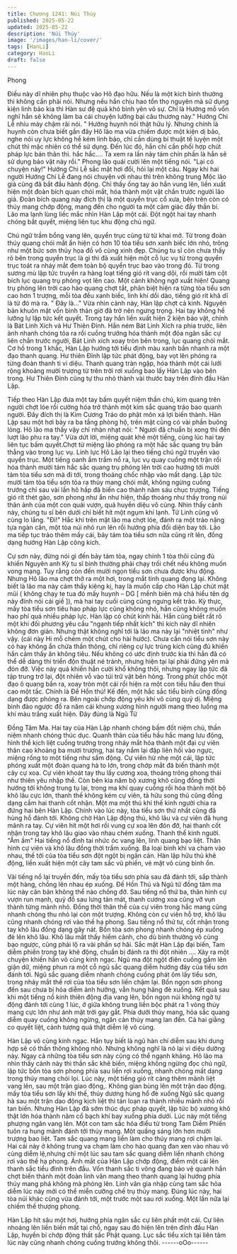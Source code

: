 ```yaml
---
title: Chương 1241: Núi Thúy
published: 2025-05-22
updated: 2025-05-22
description: 'Núi Thúy'
image: '/images/han-li/cover/'
tags: [HanLi]
category: HanLi
draft: false
---
```


Phong

Điều này dĩ nhiên phụ thuộc vào Hô đạo hữu. Nếu là một kích
bình thường thì không cần phải nói. Nhưng nếu hắn chịu hao tổn
thọ nguyên mà sử dụng kiện linh bảo kia thì Hàn sư đệ quả khó
bình yên vô sự. Chỉ là Hướng mỗ vốn nghĩ hắn sẽ không làm ba
cái chuyện lưỡng bại câu thương này." Hướng Chi Lễ nhíu mày
chậm rãi nói.
" Hướng huynh nói thật hữu lý. Nhưng chính là huynh còn chưa
biết gần đây Hô lão ma vừa chiếm được một kiện dị bảo, nghe nói
uy lực không hề kém linh bảo, chỉ cần dùng bí thuật tế luyện một
chút thì mặc nhiên có thể sử dụng. Đến lúc đó, hắn chỉ cần phối
hợp chút pháp lực bản thân thì. hắc hắc…. Ta xem ra lần này tám
chín phần là hắn sẽ sử dụng bảo vật này rồi." Phong lão quái cười
lên một tiếng nói.
"Lại có chuyện này!" Hướng Chi Lễ sắc mặt hơi đổi, hỏi lại một
câu.
Ngay khi hai người Hướng Chí Lễ đang nói chuyện với nhau thì
trên không trung Mộc lão giả cũng đã bắt đầu hành động.
Chỉ thấy ống tay áo hắn vung lên, liền xuất hiện một đoàn bích
quan chói mắt, hóa thành một vật chắn trước người lão giả.
Đoàn bích quang này đích thị là một quyển trục cổ xưa, bên trên
còn có thúy mang chớp động, mang đến cho người ta một cảm
giác đầy thần bí.
Lão ma lạnh lùng liếc mắc nhìn Hàn Lập một cái. Đột ngột hai tay
nhanh chóng bắt quyết, miệng liên tục khu động chú ngữ.

Chú ngữ trầm bổng vang lên, quyển trục cùng từ từ khai mở. Từ
trong đoàn thúy quang chói mắt ẩn hiện có hơn 10 tòa tiểu sơn
xanh biếc lớn nhỏ, trông như một bức sơn thủy họa đồ vô cùng
xinh đẹp.
Chúng tu sĩ còn chưa thấy rõ bên trong quyển trục là gì thì đã xuất
hiện một cỗ lục vụ từ trong quyển trục toát ra nháy mắt đem toàn
bộ quyển trục bao vào trong đó.
Từ trong sương mù lập tức truyền ra hàng loạt tiếng gió rít vang
dội, rồi mười tám cột bích lục quang trụ phóng vọt lên cao.
Một cảnh không ngờ xuất hiện!
Quang trụ phóng lên trời cao hào quang chợt tắt, phân biệt hiện ra
từng tòa tiểu sơn cao hơn 1 trượng, mỗi tòa đều xanh biếc, linh
khí dồi dào, tiếng gió rít khã dĩ là từ đó mà ra.
" Đây là…"
Vừa nhìn cảnh này, Hàn lập chợt cả kinh. Nguyên bản khuôn mặt
vốn bình thản giờ đã trở nên ngưng trọng. Hai tay không hề lưỡng
lự lập tức kết quyết.
Trong tay hắn liền xuất hiện 2 kiện bảo vật, chính là Bát Linh Xích
và Hư Thiên Đỉnh.
Hắn ném Bát Linh Xích ra phia trước, liên ảnh nhanh chóng tỏa ra
rồi cuồng trướng hóa thành một đóa ngân sắc cự liên chắn trước
người, Bát Linh xích xoay tròn bên trong, lục quang chói mắt.
Cơ hồ trong 1 khắc, Hàn Lập hướng tới tiểu định màu xanh bắn
nhanh ra một đạo thanh quang. Hư thiên Đỉnh lập tức phát động,
bay vọt lên phóng ra từng đoàn thanh ti vi diệu.
Thanh quang tràn ngập, hóa thành một cái lưới rộng khoảng mười
trượng từ trên trời rơi xuống bao lấy Hàn Lập vào bên trong.
Hư Thiên Đỉnh cũng tự thu nhỏ thành vài thước bay trên đỉnh đầu
Hàn Lập.

Tiếp theo Hàn Lập đưa một tay bấm quyết niệm thần chú, kim
quang trên người chợt lóe rồi cường hóa trở thành một kim sắc
quang tráo bao quanh người. Đây đích thị là Kim Cương Tráo do
phật môn xá lợi biến thành.
Hàn Lập sau một hơi bày ra ba tầng phòng hộ, trên mặt cũng có
vài phần buông lỏng.
Hô lão ma thấy vậy chỉ nhàn nhạt nói:
" Ngươi đã chuẩn bị xong thì đến lượt lão phu ra tay."
Vừa dứt lời, miệng quát khẽ một tiếng, cùng lúc hai tay liên tục
bấm quyết.Chợt từ miệng lão phóng ra một hắc sắc quang trụ bắn
thẳng vào trong lục vụ.
Linh lực Hô Lão lại theo tiếng chú ngữ truyền vào quyển trục.
Một tiếng oanh ầm trầm nổ ra, lục vụ quay cuồng một trận rồi hóa
thành mười tám hắc sắc quang trụ phóng lên trời cao hướng tới
mười tám tòa tiểu sơn mà đi tới, trong thoáng chốc nhập vào mất
dạng.
Lập tức mười tám tòa tiểu sơn tỏa ra thúy mang chói mắt, không
ngừng cuồng trướng chỉ sau vài lần hô hấp đã biến cao thành
năm sáu chục trượng. Tiếng gió rít thét gào, sơn phong như ẩn
như hiện, thấp thoáng như thấy trong núi thân ảnh của một con
quái vượn, quả huyền diệu vô cùng.
Nhìn thấy cảnh này, chúng tu sĩ bên dưới chỉ biết hít một ngụm khí
lạnh. Tử Linh cũng vô cùng lo lắng.
"Đi!"
Hắc khí trên mặt lão ma chợt lóe, đánh ra một trảo nặng tựa ngàn
cân, một tòa núi nhỏ run lên rồi hướng phía đối diện bay tới. Lão
ma tiếp tục trảo thêm mấy cái, bảy tám tòa tiểu sơn nữa cũng rít
lên, đồng dạng hướng Hàn Lập công kích.

Cự sơn này, đừng nói gì đến bảy tám tòa, ngay chính 1 tòa thôi
cũng đủ khiến Nguyên anh Kỳ tu sĩ bình thường phải chạy trối
chết nếu không muốn vong mạng.
Tuy rằng còn đến mười ngọn tiểu sơn chưa được khu động.
Nhưng Hô lão ma chợt thở ra một hơi, trong mắt tinh quang đọng
lại. Không biết là lão ma này cảm thấy kiêng kị, hay là muốn cấp
cho Hàn Lập chút mặt mũi ( không chạy te tua đó mấy huynh –
DG [ mềnh biên mà chả hiểu tên dg này đính nói cái giề ]), mà hai
tay cuối cùng cũng ngưng kết trảo.
Kỳ thực, mấy tòa tiểu sơn tiêu hao pháp lực cũng không nhỏ, hắn
cũng không muốn hao phí quá nhiều pháp lực.
Hàn lập có chút kinh hãi.
Hắn cũng biết rất rõ một khi đối phương yêu cầu "ngạnh tiếp nhất
kích" thì kích này dĩ nhiên không đơn giản. Nhưng thật không nghĩ
tới là lão ma này lại "nhiệt tình" như vậy. (cái này Hi mỗ chém một
chút cho hài hước).
Chưa cần nói tiểu sơn này có hay không ẩn chứa thần thông, chỉ
riêng cự lực trùng kích cũng đủ khiến hắn cảm thấy ăn không tiêu.
Nếu không có ước định trước kia thì hắn đã có thể dễ dàng thi
triển độn thuật né tránh, nhưng hiện tại lại phải đứng yên mà đón
đỡ.
Việc này quả khiến hắn cười khổ không thôi, nhưng ngay lập tức
đã tập trung trở lại, đột nhiên vỗ vào túi trữ vật bên hông.
Trong phút chốc một đạo ô quang bắn ra, xoay tròn một cái rồi
hiện ra một con tiểu hầu đen thui cao một tấc.
Chính là Đề Hồn thú!
Kế đến, một hắc sắc tiểu bình cũng đồng dạng được phóng ra.
Bên ngoài chớp động yêu khí vô cùng quỷ dị.
Miệng bình đảo ngược đổ ra năm cái khung xương hình người
mang theo luồng ma khí màu trắng xuất hiện. Đây đúng là Ngũ Tử

Đồng Tâm Ma.
Hai tay của Hàn Lập nhanh chóng bấm đốt niệm chú, thần niệm
nhanh chóng thúc dục.
Quanh thân của tiểu hầu hắc mang lưu động, hình thể kịch liệt
cuồng trướng trong nháy mắt hóa thành một đại cự viên thân cao
khoảng ba mươi trượng, hai tay nắm lại đập liên hồi vào ngực,
miệng rống to một tiếng như sấm động. Cự viên hừ nhẹ một cái,
lập tức phóng xuất một đoàn quang hà to lớn, trong chớp mắt đã
biến thành một cây cự xoa.
Cự viên khoát tay thu lấy cương xoa, thoáng trông phong thái như
thiên yêu nhập thế.
Còn bên kia năm bộ xương khô cũng đồng thời hướng tới không
trung tụ lại, trong ma khí quay cuồng rồi hóa thành một bộ khô lâu
cực lớn, thanh thế không kém cự viên, tả hữu song thủ cũng đồng
dạng cầm hai thanh cốt nhận.
Một ma một thú khí thế kinh người chia ra đứng hai bên Hàn Lập.
Chính vào lúc này, tòa tiểu sơn thứ nhất cũng đã hùng hổ đánh
tới.
Không chờ Hàn Lập động thủ, khô lâu và cự viên đã hung mãnh
ra tay.
Cự viên hít một hơi rồi vung cự xoa lên đón đỡ, hai thanh cốt nhận
trong tay khô lâu giao vào nhau chém xuống. Thanh thế kinh
người.
"Ầm ầm" Hai tiếng nổ đinh tai nhức óc vang lên, linh quang bạo
liệt. Thân hình cự viên và khô lâu đồng thời trầm xuống. Ba loại
binh khí va chạm vào nhau, thế tới của tòa tiểu sơn đột ngột bị
ngăn cản.
Hàn lập hữu thủ khẽ động, liền xuất hiện một cây tam sắc vũ
phiến, vẻ mặt vô cùng bình ổn.

Vài tiếng nổ lại truyền đến, mấy tòa tiểu sơn phía sau đã đánh tới,
sắp thành một hàng, chồng lên nhau ép xuống.
Đế Hồn Thú và Ngũ tử đồng tâm ma lúc này căn bản không thể
nào chống đỡ. Sau tiếng nổ thứ ba, thân hình cự vượn run mạnh,
quỷ đồ sau lưng tản mát, thanh cương xoa cũng vỡ vụn thành
từng mảnh nhỏ.
Đồng thời thân thể của cự viên trong hắc mang cũng nhanh
chóng thu nhỏ lại còn một trượng.
Không còn cự viên hỗ trợ, khô lâu cũng nhanh chóng rơi vào thế
hạ phong. Sau tiếng nổ thứ tư, cốt nhận trong tay khô lâu đồng
dạng gãy nát. Bốn tòa sơn phong nhanh chóng ép xuống đè lên
khô lâu.
Khô lâu mắt thấy hiểm cảnh, cho dù bình thường vô cùng bạo
ngược, cũng phải lộ ra vài phần sợ hãi.
Sắc mặt Hàn Lập đại biến, Tam diễm phiến trong tay khẽ động,
chuẩn bị đánh ra thì đột nhiên ….
Xảy ra một chuyện khiến hắn vô cùng kinh ngạc.
Ngũ ma đột ngột điên cuồng gầm lên giận dữ, miệng phun ra một
cỗ ngũ sắc quang diễm hướng đáy của tiểu sơn đánh tới.
Ngũ sắc quang diễm nhanh chóng cuồng phát ôm lấy tiểu sơn,
trong nháy mắt thế rơi của tòa tiểu sơn liền chậm lại.
Bốn ngọn sơn phong đến sau chưa bị hỏa diễm ảnh hưởng, vẫn
hung hăng đè xuống. Kết quả sau khi một tiếng nổ kinh thiên
động địa vang lên, bốn ngọn núi không ngờ tự động đánh tới
cùng 1 lúc, ở giữa không trung liền bộc phát ra 1 vòng thúy mang
cực lớn như ánh mặt trời gay gắt.
Phía dưới thúy mang, hỏa sắc quang diễm quay cuồng không
ngừng, ngăn cản thúy mang lan đến.
Cả hai giằng co quyết liệt, cảnh tượng quả thật diễm lệ vô cùng.

Hàn Lập vô cùng kinh ngạc. Hắn tuy biết là ngũ hàn chí diễm sau
khi dung hợp sẽ có thần thông không nhỏ. Nhưng không nghĩ là
nó lại vi diệu dường này. Ngay cả những tòa tiểu sơn này cũng có
thể ngạnh kháng.
Hô lão ma nhìn thấy cảnh này thì thần sắc khẽ biến, miệng không
ngừng đọc chú ngữ, lập tức bốn tòa sơn phong phía sau liền rơi
xuống, nhanh chóng mất dạng trong thúy mang chói lọi.
Lúc này, một tiếng gió rít càng thêm mãnh liệt vang lên, sau một
trận giao động,. Không gian bùng lên một trận dao động. mấy tòa
tiểu sơn lấy khí thế, thúy dương hùng hổ đè xuống
Ngũ sắc quang hà sau một trận dao động kịch liệt thì tán loạn ra
thành nhiều mảnh nhỏ rồi tan biến.
Nhưng Hàn Lập đã sớm thúc dục pháp quyết, lập tức bộ xương
khô thật lớn hóa thành năm cổ bạch khí bay xuống phía dưới. Lúc
này một tiếng phượng ngân vang lên. Một con tam sắc hỏa điểu
từ trong Tam Diễm Phiến tuôn ra hung mãnh đánh tới thúy mang.
Một quầng sáng lớn hơn mười trượng bao liệt. Tam sắc quang
mang liền làm cho thúy mang rơi chậm lại. Hai cái này ở không
trung va chạm làm cho hào quang đan xen vào nhau vô cùng
diễm lệ,nhưng chỉ một lúc sau tam sắc quang diễm liền nhanh
chóng rơi vào thế hạ phong.
Ánh mắt của Hàn Lập chớp động, điểm một cái lên thanh sắc tiểu
đỉnh trên đầu.
Vốn thanh sắc ti võng đang bảo vệ quanh hắn chợt biến thành
một đoàn linh vân mang theo thanh quang lại hướng phía thúy
mang phá không mà phóng lên.
Linh vân gia nhập cùng tam sắc hỏa diễm lúc này mới có thể
miễn cưỡng chế trụ thúy mang.
Đúng lúc này, hai tòa núi khác cũng vừa đánh tới, một trước một
sau rơi xuống. Một lần nữa lại chiếm thế thượng phong.

Hàn Lập hít sâu một hơi, hướng phía ngân sắc cự liên phất một
cái.
Cự liên nhoáng lên liền biến mất tại chỗ, ngay sau đó hiện lên
trên đỉnh đầu Hàn Lập, huyền bí chớp động thất sắc Phật quang.
Lục sắc tiểu xích tại liên tâm lúc này cũng nhanh chóng cuồng
trướng không thôi.
------oOo------
